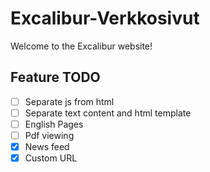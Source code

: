 # Excalibur-Verkkosivut
Welcome to the Excalibur website!

## Feature TODO
- [ ] Separate js from html
- [ ] Separate text content and html template
- [ ] English Pages
- [ ] Pdf viewing
- [X] News feed
- [X] Custom URL
